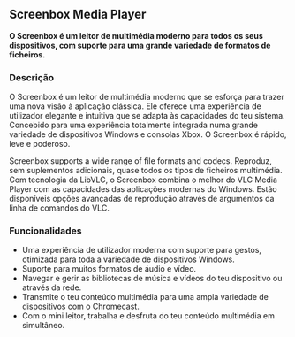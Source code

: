 <!-- Markdown version of store listing for localization. -->
<!-- Feel free to adapt or modify key points if necessary. -->
## Screenbox Media Player

**O Screenbox é um leitor de multimédia moderno para todos os seus dispositivos, com suporte para uma grande variedade de formatos de ficheiros.**

### Descrição

O Screenbox é um leitor de multimédia moderno que se esforça para trazer uma nova visão à aplicação clássica. Ele oferece uma experiência de utilizador elegante e intuitiva que se adapta às capacidades do teu sistema. Concebido para uma experiência totalmente integrada numa grande variedade de dispositivos Windows e consolas Xbox. O Screenbox é rápido, leve e poderoso.

Screenbox supports a wide range of file formats and codecs. Reproduz, sem suplementos adicionais, quase todos os tipos de ficheiros multimédia. Com tecnologia da LibVLC, o Screenbox combina o melhor do VLC Media Player com as capacidades das aplicações modernas do Windows. Estão disponíveis opções avançadas de reprodução através de argumentos da linha de comandos do VLC.

### Funcionalidades

- Uma experiência de utilizador moderna com suporte para gestos, otimizada para toda a variedade de dispositivos Windows.
- Suporte para muitos formatos de áudio e vídeo.
- Navegar e gerir as bibliotecas de música e vídeos do teu dispositivo ou através da rede.
- Transmite o teu conteúdo multimédia para uma ampla variedade de dispositivos com o Chromecast.
- Com o mini leitor, trabalha e desfruta do teu conteúdo multimédia em simultâneo.
